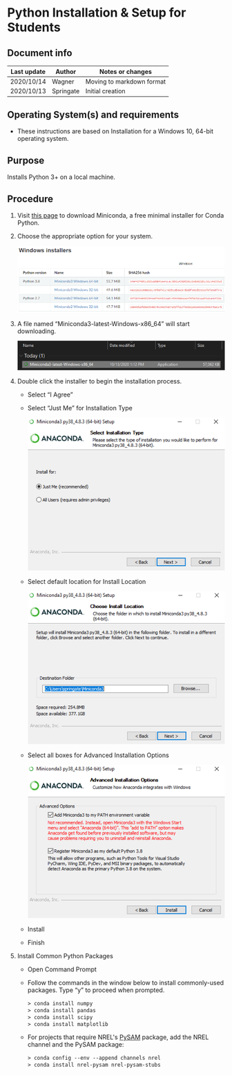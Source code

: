 # Python Installation & Setup for Students

## Document info

| Last update | Author         | Notes or changes                    |
|-------------|----------------|-------------------------------------|
| 2020/10/14  | Wagner         | Moving to markdown format           |
| 2020/10/13  | Springate      | Initial creation                    |


## Operating System(s) and requirements
* These instructions are based on Installation for a Windows 10, 64-bit operating system. 

## Purpose
Installs Python 3+ on a local machine.

## Procedure

1.	Visit [this page](https://docs.conda.io/en/latest/miniconda.html) to download Miniconda, a free minimal installer for Conda Python.

2. Choose the appropriate option for your system.

    ![](./image001.png)

3. A file named “Miniconda3-latest-Windows-x86_64” will start downloading. 

    ![](./image003.png)

4.	Double click the installer to begin the installation process. 
    * Select “I Agree”
    * Select “Just Me” for Installation Type 

        ![](./image005.png)
    
    * Select default location for Install Location

        ![](./image006.png)

    * Select all boxes for Advanced Installation Options

        ![](./image007.png)

    * Install
    * Finish

5. Install Common Python Packages

    * Open Command Prompt
    * Follow the commands in the window below to install commonly-used packages. Type “y” to proceed when prompted. 
        ```
        > conda install numpy
        > conda install pandas
        > conda install scipy
        > conda install matplotlib
        ```
        
    * For projects that require NREL's [PySAM](https://sam.nrel.gov/software-development-kit-sdk/pysam.html) package, add the NREL channel and the PySAM package:
        ```
        > conda config --env --append channels nrel
        > conda install nrel-pysam nrel-pysam-stubs
        ```
